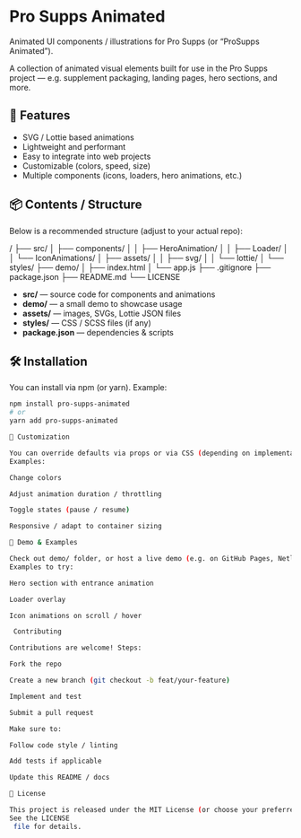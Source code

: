 # Pro Supps Animated

Animated UI components / illustrations for Pro Supps (or “ProSupps Animated”).

A collection of animated visual elements built for use in the Pro Supps project — e.g. supplement packaging, landing pages, hero sections, and more.

## 🚀 Features

- SVG / Lottie based animations  
- Lightweight and performant  
- Easy to integrate into web projects  
- Customizable (colors, speed, size)  
- Multiple components (icons, loaders, hero animations, etc.)

## 📦 Contents / Structure

Below is a recommended structure (adjust to your actual repo):

/
├── src/
│ ├── components/
│ │ ├── HeroAnimation/
│ │ ├── Loader/
│ │ └── IconAnimations/
│ ├── assets/
│ │ ├── svg/
│ │ └── lottie/
│ └── styles/
├── demo/
│ ├── index.html
│ └── app.js
├── .gitignore
├── package.json
├── README.md
└── LICENSE


- **src/** — source code for components and animations  
- **demo/** — a small demo to showcase usage  
- **assets/** — images, SVGs, Lottie JSON files  
- **styles/** — CSS / SCSS files (if any)  
- **package.json** — dependencies & scripts  

## 🛠️ Installation

You can install via npm (or yarn). Example:

```bash
npm install pro-supps-animated
# or
yarn add pro-supps-animated

🎨 Customization

You can override defaults via props or via CSS (depending on implementation).
Examples:

Change colors

Adjust animation duration / throttling

Toggle states (pause / resume)

Responsive / adapt to container sizing

🧪 Demo & Examples

Check out demo/ folder, or host a live demo (e.g. on GitHub Pages, Netlify).
Examples to try:

Hero section with entrance animation

Loader overlay

Icon animations on scroll / hover

 Contributing

Contributions are welcome! Steps:

Fork the repo

Create a new branch (git checkout -b feat/your-feature)

Implement and test

Submit a pull request

Make sure to:

Follow code style / linting

Add tests if applicable

Update this README / docs

📝 License

This project is released under the MIT License (or choose your preferred license).
See the LICENSE
 file for details.
